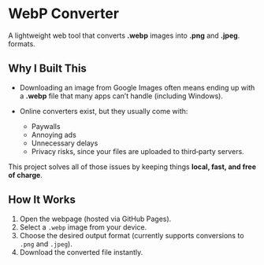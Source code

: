 # WebP Converter

A lightweight web tool that converts **.webp** images into **.png** and **.jpeg**. formats.

## Why I Built This

* Downloading an image from Google Images often means ending up with a **.webp** file that many apps can’t handle (including Windows).
* Online converters exist, but they usually come with:

  * Paywalls
  * Annoying ads
  * Unnecessary delays
  * Privacy risks, since your files are uploaded to third‑party servers.

This project solves all of those issues by keeping things **local, fast, and free of charge**.

## How It Works

1. Open the webpage (hosted via GitHub Pages).
2. Select a `.webp` image from your device.
3. Choose the desired output format (currently supports conversions to `.png` and `.jpeg`).
4. Download the converted file instantly.
